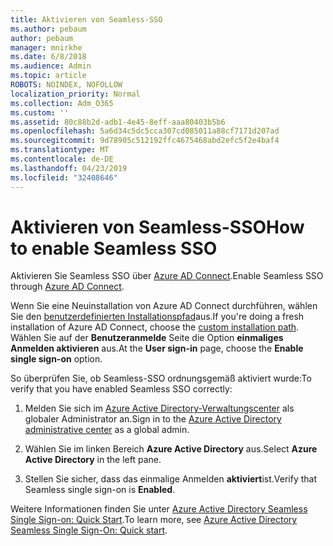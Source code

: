 ```yaml
---
title: Aktivieren von Seamless-SSO
ms.author: pebaum
author: pebaum
manager: mnirkhe
ms.date: 6/8/2018
ms.audience: Admin
ms.topic: article
ROBOTS: NOINDEX, NOFOLLOW
localization_priority: Normal
ms.collection: Adm_O365
ms.custom: ''
ms.assetid: 80c88b2d-adb1-4e45-8eff-aaa80403b5b6
ms.openlocfilehash: 5a6d34c5dc5cca307cd085011a88cf7171d207ad
ms.sourcegitcommit: 9d78905c512192ffc4675468abd2efc5f2e4baf4
ms.translationtype: MT
ms.contentlocale: de-DE
ms.lasthandoff: 04/23/2019
ms.locfileid: "32408646"
---
```

# <a name="how-to-enable-seamless-sso"></a><span data-ttu-id="4494c-102">Aktivieren von Seamless-SSO</span><span class="sxs-lookup"><span data-stu-id="4494c-102">How to enable Seamless SSO</span></span>

<span data-ttu-id="4494c-103">Aktivieren Sie Seamless SSO über [Azure AD Connect](https://docs.microsoft.com/azure/active-directory/connect/active-directory-aadconnect).</span><span class="sxs-lookup"><span data-stu-id="4494c-103">Enable Seamless SSO through [Azure AD Connect](https://docs.microsoft.com/azure/active-directory/connect/active-directory-aadconnect).</span></span>
  
<span data-ttu-id="4494c-104">Wenn Sie eine Neuinstallation von Azure AD Connect durchführen, wählen Sie den [benutzerdefinierten Installationspfad](https://docs.microsoft.com/azure/active-directory/connect/active-directory-aadconnect-get-started-custom)aus.</span><span class="sxs-lookup"><span data-stu-id="4494c-104">If you're doing a fresh installation of Azure AD Connect, choose the [custom installation path](https://docs.microsoft.com/azure/active-directory/connect/active-directory-aadconnect-get-started-custom).</span></span> <span data-ttu-id="4494c-105">Wählen Sie auf der **Benutzeranmelde** Seite die Option **einmaliges Anmelden aktivieren** aus.</span><span class="sxs-lookup"><span data-stu-id="4494c-105">At the **User sign-in** page, choose the **Enable single sign-on** option.</span></span> 
  
<span data-ttu-id="4494c-106">So überprüfen Sie, ob Seamless-SSO ordnungsgemäß aktiviert wurde:</span><span class="sxs-lookup"><span data-stu-id="4494c-106">To verify that you have enabled Seamless SSO correctly:</span></span>
  
1. <span data-ttu-id="4494c-107">Melden Sie sich im [Azure Active Directory-Verwaltungscenter](https://aad.portal.azure.com) als globaler Administrator an.</span><span class="sxs-lookup"><span data-stu-id="4494c-107">Sign in to the [Azure Active Directory administrative center](https://aad.portal.azure.com) as a global admin.</span></span> 
    
2. <span data-ttu-id="4494c-108">Wählen Sie im linken Bereich **Azure Active Directory** aus.</span><span class="sxs-lookup"><span data-stu-id="4494c-108">Select **Azure Active Directory** in the left pane.</span></span> 
    
3. <span data-ttu-id="4494c-109">Stellen Sie sicher, dass das einmalige Anmelden **aktiviert**ist.</span><span class="sxs-lookup"><span data-stu-id="4494c-109">Verify that Seamless single sign-on is **Enabled**.</span></span>
    
<span data-ttu-id="4494c-110">Weitere Informationen finden Sie unter [Azure Active Directory Seamless Single Sign-on: Quick Start](https://docs.microsoft.com/azure/active-directory/connect/active-directory-aadconnect-sso-quick-start).</span><span class="sxs-lookup"><span data-stu-id="4494c-110">To learn more, see [Azure Active Directory Seamless Single Sign-On: Quick start](https://docs.microsoft.com/azure/active-directory/connect/active-directory-aadconnect-sso-quick-start).</span></span>
  

